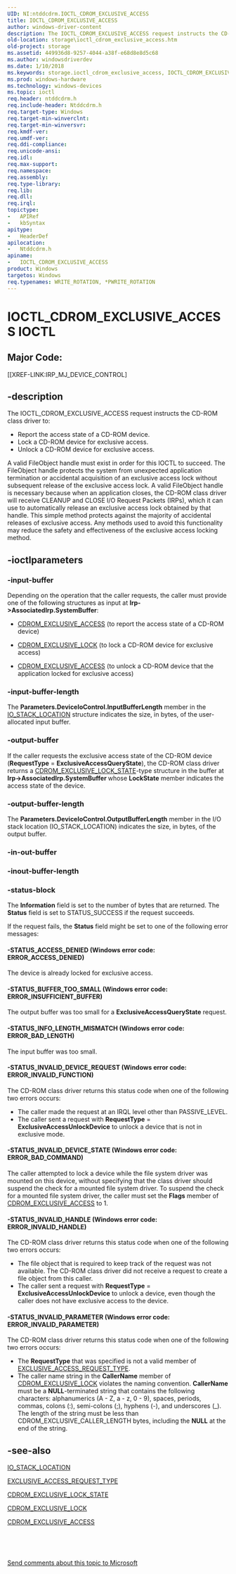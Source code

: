 ```yaml
---
UID: NI:ntddcdrm.IOCTL_CDROM_EXCLUSIVE_ACCESS
title: IOCTL_CDROM_EXCLUSIVE_ACCESS
author: windows-driver-content
description: The IOCTL_CDROM_EXCLUSIVE_ACCESS request instructs the CD-ROM class driver to:Report the access state of a CD-ROM device.
old-location: storage\ioctl_cdrom_exclusive_access.htm
old-project: storage
ms.assetid: 449936d8-9257-4044-a38f-e68d8e8d5c68
ms.author: windowsdriverdev
ms.date: 1/10/2018
ms.keywords: storage.ioctl_cdrom_exclusive_access, IOCTL_CDROM_EXCLUSIVE_ACCESS control code [Storage Devices], IOCTL_CDROM_EXCLUSIVE_ACCESS, ntddcdrm/IOCTL_CDROM_EXCLUSIVE_ACCESS, k307_d22cebb2-93c2-4eb8-9c2f-6c6c559ee020.xml
ms.prod: windows-hardware
ms.technology: windows-devices
ms.topic: ioctl
req.header: ntddcdrm.h
req.include-header: Ntddcdrm.h
req.target-type: Windows
req.target-min-winverclnt: 
req.target-min-winversvr: 
req.kmdf-ver: 
req.umdf-ver: 
req.ddi-compliance: 
req.unicode-ansi: 
req.idl: 
req.max-support: 
req.namespace: 
req.assembly: 
req.type-library: 
req.lib: 
req.dll: 
req.irql: 
topictype:
-	APIRef
-	kbSyntax
apitype:
-	HeaderDef
apilocation:
-	Ntddcdrm.h
apiname:
-	IOCTL_CDROM_EXCLUSIVE_ACCESS
product: Windows
targetos: Windows
req.typenames: WRITE_ROTATION, *PWRITE_ROTATION
---
```


# IOCTL_CDROM_EXCLUSIVE_ACCESS IOCTL


##  Major Code: 


[[XREF-LINK:IRP_MJ_DEVICE_CONTROL]

## -description


The IOCTL_CDROM_EXCLUSIVE_ACCESS request instructs the CD-ROM class driver to:<ul>
<li>
Report the access state of a CD-ROM device. 

</li>
<li>
Lock a CD-ROM device for exclusive access. 

</li>
<li>
Unlock a CD-ROM device for exclusive access. 

</li>
</ul>
A valid FileObject handle must exist in order for this IOCTL to succeed. The FileObject handle protects the system from unexpected application termination or accidental acquisition of an exclusive access lock without subsequent release of the exclusive access lock. A valid FileObject handle is necessary because when an application closes, the CD-ROM class driver will receive CLEANUP and CLOSE I/O Request Packets (IRPs), which it can use to automatically release an exclusive access lock obtained by that handle. This simple method protects against the majority of accidental releases of exclusive access. Any methods used to avoid this functionality may reduce the safety and effectiveness of the exclusive access locking method.




## -ioctlparameters




### -input-buffer

Depending on the operation that the caller requests, the caller must provide one of the following structures as input at <b>Irp-&gt;AssociatedIrp.SystemBuffer</b>:

<ul>
<li>

<a href="..\ntddcdrm\ns-ntddcdrm-_cdrom_exclusive_access.md">CDROM_EXCLUSIVE_ACCESS</a> (to report the access state of a CD-ROM device)

</li>
<li>

<a href="..\ntddcdrm\ns-ntddcdrm-_cdrom_exclusive_lock.md">CDROM_EXCLUSIVE_LOCK</a> (to lock a CD-ROM device for exclusive access)

</li>
<li>

<a href="..\ntddcdrm\ns-ntddcdrm-_cdrom_exclusive_access.md">CDROM_EXCLUSIVE_ACCESS</a> (to unlock a CD-ROM device that the application locked for exclusive access)

</li>
</ul>

### -input-buffer-length

The <b>Parameters.DeviceIoControl.InputBufferLength</b> member in the <a href="..\wdm\ns-wdm-_io_stack_location.md">IO_STACK_LOCATION</a> structure indicates the size, in bytes, of the user-allocated input buffer.


### -output-buffer

If the caller requests the exclusive access state of the CD-ROM device (<b>RequestType</b> = <b>ExclusiveAccessQueryState</b>), the CD-ROM class driver returns a <a href="..\ntddcdrm\ns-ntddcdrm-_cdrom_exclusive_lock_state.md">CDROM_EXCLUSIVE_LOCK_STATE</a>-type structure in the buffer at <b>Irp-&gt;AssociatedIrp.SystemBuffer </b>whose <b>LockState</b> member indicates the access state of the device.


### -output-buffer-length

The <b>Parameters.DeviceIoControl.OutputBufferLength</b> member in the I/O stack location (IO_STACK_LOCATION) indicates the size, in bytes, of the output buffer.


### -in-out-buffer



<text></text>




### -inout-buffer-length



<text></text>




### -status-block

The <b>Information</b> field is set to the number of bytes that are returned. The <b>Status</b> field is set to STATUS_SUCCESS if the request succeeds. 

If the request fails, the <b>Status</b> field might be set to one of the following error messages:




#### -STATUS_ACCESS_DENIED (Windows error code: ERROR_ACCESS_DENIED)

The device is already locked for exclusive access. 


#### -STATUS_BUFFER_TOO_SMALL (Windows error code: ERROR_INSUFFICIENT_BUFFER)

The output buffer was too small for a <b>ExclusiveAccessQueryState</b> request. 


#### -STATUS_INFO_LENGTH_MISMATCH (Windows error code: ERROR_BAD_LENGTH)

The input buffer was too small. 


#### -STATUS_INVALID_DEVICE_REQUEST (Windows error code: ERROR_INVALID_FUNCTION)

The CD-ROM class driver returns this status code when one of the following two errors occurs:

<ul>
<li>
The caller made the request at an IRQL level other than PASSIVE_LEVEL.  

</li>
<li>
The caller sent a request with <b>RequestType</b> = <b>ExclusiveAccessUnlockDevice</b> to unlock a device that is not in exclusive mode. 

</li>
</ul>

#### -STATUS_INVALID_DEVICE_STATE (Windows error code: ERROR_BAD_COMMAND)

The caller attempted to lock a device while the file system driver was mounted on this device, without specifying that the class driver should suspend the check for a mounted file system driver. To suspend the check for a mounted file system driver, the caller must set the <b>Flags</b> member of <a href="..\ntddcdrm\ns-ntddcdrm-_cdrom_exclusive_access.md">CDROM_EXCLUSIVE_ACCESS</a> to 1. 


#### -STATUS_INVALID_HANDLE (Windows error code: ERROR_INVALID_HANDLE)

The CD-ROM class driver returns this status code when one of the following two errors occurs:

<ul>
<li>
The file object that is required to keep track of the request was not available. The CD-ROM class driver did not receive a request to create a file object from this caller.  

</li>
<li>
The caller sent a request with <b>RequestType</b> = <b>ExclusiveAccessUnlockDevice</b> to unlock a device, even though the caller does not have exclusive access to the device. 

</li>
</ul>

#### -STATUS_INVALID_PARAMETER (Windows error code: ERROR_INVALID_PARAMETER)

The CD-ROM class driver returns this status code when one of the following two errors occurs:

<ul>
<li>
The <b>RequestType</b> that was specified is not a valid member of <a href="..\ntddcdrm\ne-ntddcdrm-_exclusive_access_request_type.md">EXCLUSIVE_ACCESS_REQUEST_TYPE</a>.  

</li>
<li>
The caller name string in the <b>CallerName</b> member of <a href="..\ntddcdrm\ns-ntddcdrm-_cdrom_exclusive_lock.md">CDROM_EXCLUSIVE_LOCK</a> violates the naming convention. <b>CallerName</b> must be a <b>NULL</b>-terminated string that contains the following characters: alphanumerics (A - Z, a - z, 0 - 9), spaces, periods, commas, colons (:), semi-colons (;), hyphens (-), and underscores (_). The length of the string must be less than CDROM_EXCLUSIVE_CALLER_LENGTH bytes, including the <b>NULL</b> at the end of the string. 

</li>
</ul>

## -see-also

<a href="..\wdm\ns-wdm-_io_stack_location.md">IO_STACK_LOCATION</a>



<a href="..\ntddcdrm\ne-ntddcdrm-_exclusive_access_request_type.md">EXCLUSIVE_ACCESS_REQUEST_TYPE</a>



<a href="..\ntddcdrm\ns-ntddcdrm-_cdrom_exclusive_lock_state.md">CDROM_EXCLUSIVE_LOCK_STATE</a>



<a href="..\ntddcdrm\ns-ntddcdrm-_cdrom_exclusive_lock.md">CDROM_EXCLUSIVE_LOCK</a>



<a href="..\ntddcdrm\ns-ntddcdrm-_cdrom_exclusive_access.md">CDROM_EXCLUSIVE_ACCESS</a>



 

 

<a href="mailto:wsddocfb@microsoft.com?subject=Documentation%20feedback [storage\storage]:%20IOCTL_CDROM_EXCLUSIVE_ACCESS control code%20 RELEASE:%20(1/10/2018)&amp;body=%0A%0APRIVACY STATEMENT%0A%0AWe use your feedback to improve the documentation. We don't use your email address for any other purpose, and we'll remove your email address from our system after the issue that you're reporting is fixed. While we're working to fix this issue, we might send you an email message to ask for more info. Later, we might also send you an email message to let you know that we've addressed your feedback.%0A%0AFor more info about Microsoft's privacy policy, see http://privacy.microsoft.com/en-us/default.aspx." title="Send comments about this topic to Microsoft">Send comments about this topic to Microsoft</a>

